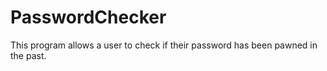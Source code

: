 # PasswordChecker
This program allows a user to check if their password has been pawned in the past.

